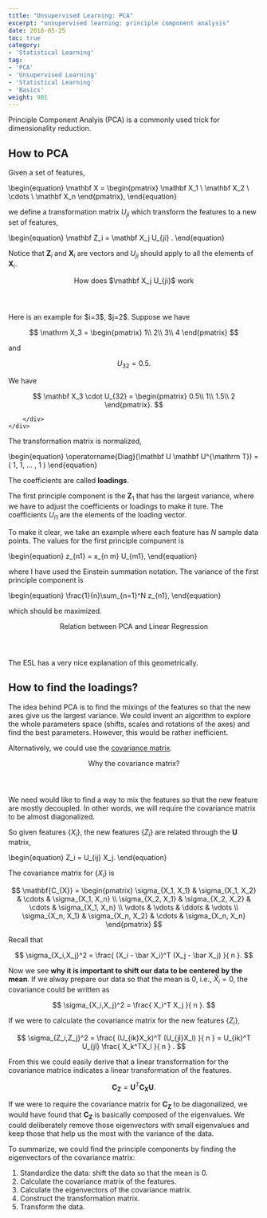 ```yaml
---
title: "Unsupervised Learning: PCA"
excerpt: "unsupervised learning: principle component analysis"
date: 2018-05-25
toc: true
category:
- 'Statistical Learning'
tag:
- 'PCA'
- 'Unsupervised Learning'
- 'Statistical Learning'
- 'Basics'
weight: 901
---
```


Principle Component Analyis (PCA) is a commonly used trick for dimensionality reduction.


## How to PCA

Given a set of features,

\begin{equation}
   \mathbf X = \begin{pmatrix}
   \mathbf X_1 \\
   \mathbf X_2 \\
   \cdots \\
   \mathbf X_n
   \end{pmatrix},
\end{equation}

we define a transformation matrix $U_{ji}$ which transform the features to a new set of features,

\begin{equation}
   \mathbf Z_i = \mathbf X_j U_{ji} .
\end{equation}

Notice that $\mathbf Z_i$ and $\mathbf X_i$ are vectors and $U_{ji}$ should apply to all the elements of $\mathbf X_i$.

<div class="card">
	<header class="card-header">
		<p class="card-header-title card-toggle">How does $\mathbf X_j U_{ji}$ work</p>
	</header>
	<div class="card-content is-hidden">
		<div class="content">
Here is an example for $i=3$, $j=2$. Suppose we have

$$
\mathrm X_3 = \begin{pmatrix}
1\\
2\\
3\\
4
\end{pmatrix}
$$

and

$$
U_{32} = 0.5.
$$

We have

$$
\mathbf X_3 \cdot U_{32} = \begin{pmatrix}
0.5\\
1\\
1.5\\
2
\end{pmatrix}.
$$

		</div>
	</div>
</div>


The transformation matrix is normalized,

\begin{equation}
   \operatorname{Diag}(\mathbf U \mathbf U^{\mathrm T}) = ( 1, 1, ... , 1 )
\end{equation}

The coefficients are called **loadings**.

The first principle component is the $\mathbf Z_1$ that has the largest variance, where we have to adjust the coefficients or loadings to make it ture. The coefficients $U_{i1}$ are the elements of the loading vector.

To make it clear, we take an example where each feature has $N$ sample data points. The values for the first principle compunent is

\begin{equation}
   z_{n1}  = x_{n m} U_{m1},
\end{equation}

where I have used the Einstein summation notation. The variance of the first principle component is

\begin{equation}
   \frac{1}{n}\sum_{n=1}^N z_{n1},
\end{equation}

which should be maximized.


<div class="card">
	<header class="card-header">
		<p class="card-header-title card-toggle">Relation between PCA and Linear Regression</p>
	</header>
	<div class="card-content is-hidden">
		<div class="content">
			The ESL has a very nice explanation of this geometrically.
		</div>
	</div>
</div>

## How to find the loadings?

The idea behind PCA is to find the mixings of the features so that the new axes give us the largest variance. We could invent an algorithm to explore the whole parameters space (shifts, scales and rotations of the axes) and find the best parameters. However, this would be rather inefficient.

Alternatively, we could use the [covariance matrix](/wiki/statistics/correlation-coefficient/).

<div class="card">
	<header class="card-header">
		<p class="card-header-title card-toggle">Why the covariance matrix?</p>
	</header>
	<div class="card-content is-hidden">
		<div class="content">
We need would like to find a way to mix the features so that the new feature are mostly decoupled. In other words, we will require the covariance matrix to be almost diagonalized.
		</div>
	</div>
</div>


So given features $\{X_i\}$, the new features $\{Z_i\}$ are related through the $\mathbf U$ matrix,

\begin{equation}
Z_i = U_{ij} X_j.
\end{equation}

The covariance matrix for $\{X_i\}$ is

$$
\mathbf{C_{X}} = \begin{pmatrix}
\sigma_{X_1, X_1} & \sigma_{X_1, X_2} & \cdots & \sigma_{X_1, X_n} \\
\sigma_{X_2, X_1} & \sigma_{X_2, X_2} & \cdots & \sigma_{X_1, X_n} \\
\vdots & \vdots & \ddots & \vdots \\
\sigma_{X_n, X_1} & \sigma_{X_n, X_2} & \cdots & \sigma_{X_n, X_n}
\end{pmatrix}
$$

Recall that

$$
\sigma_{X_i,X_j}^2 = \frac{ (X_i - \bar X_i)^T (X_j - \bar X_j) }{ n }.
$$

Now we see **why it is important to shift our data to be centered by the mean**. If we alway prepare our data so that the mean is 0, i.e., $\bar X_i = 0$, the covariance could be written as

$$
\sigma_{X_i,X_j}^2 = \frac{  X_i^T X_j }{ n }.
$$

If we were to calculate the covariance matrix for the new features $\{Z_i\}$,

$$
\sigma_{Z_i,Z_j}^2 = \frac{ (U_{ik}X_k)^T (U_{jl}X_l) }{ n } =  U_{ik}^T U_{jl} \frac{ X_k^TX_l }{ n } .
$$

From this we could easily derive that a linear transformation for the covariance matrice indicates a linear transformation of the features.

$$
\mathbf{C_{Z}} = \mathbf U^T \mathbf{C_{X}} \mathbf U.
$$

If we were to require the covariance matrix for $\mathbf{C_{Z}}$ to be diagonalized, we would have found that $\mathbf{C_{Z}}$ is basically composed of the eigenvalues. We could deliberately remove those eigenvectors with small eigenvalues and keep those that help us the most with the variance of the data.

To summarize, we could find the principle components by finding the eigenvectors of the covariance matrix:

1. Standardize the data: shift the data so that the mean is 0.
2. Calculate the covariance matrix of the features.
3. Calculate the eigenvectors of the covariance matrix.
4. Construct the transformation matrix.
5. Transform the data.